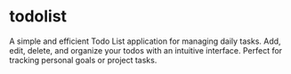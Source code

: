 # todolist
A simple and efficient Todo List application for managing daily tasks. Add, edit, delete, and organize your todos with an intuitive interface. Perfect for tracking personal goals or project tasks.
